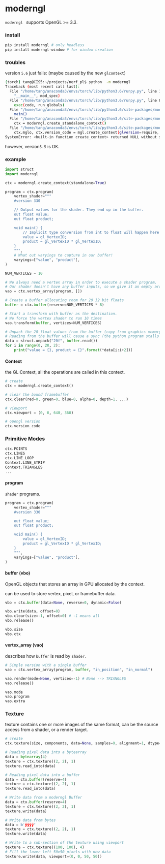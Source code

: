 # moderngl

`moderngl ` supports OpenGL >= 3.3.



### install

```bash
pip install moderngl # only headless
pip install moderngl-window # for window creation
```





### troubles

version `5.6` just fails: (maybe caused by the new `glcontext`)

```bash
(torch) tang@CIS5:~/projects/nerf_pl$ python  -m moderngl
Traceback (most recent call last):
  File "/home/tang/anaconda3/envs/torch/lib/python3.6/runpy.py", line 193, in _run_module_as_main
    "__main__", mod_spec)
  File "/home/tang/anaconda3/envs/torch/lib/python3.6/runpy.py", line 85, in _run_code
    exec(code, run_globals)
  File "/home/tang/anaconda3/envs/torch/lib/python3.6/site-packages/moderngl/__main__.py", line 50, in <module>
    main()
  File "/home/tang/anaconda3/envs/torch/lib/python3.6/site-packages/moderngl/__main__.py", line 33, in main
    ctx = moderngl.create_standalone_context()
  File "/home/tang/anaconda3/envs/torch/lib/python3.6/site-packages/moderngl/context.py", line 1664, in create_standalone_context
    ctx.mglo, ctx.version_code = mgl.create_context(glversion=require, mode=mode, **settings)
SystemError: <built-in function create_context> returned NULL without setting an error

```

however, version`5.5` is OK.



### example

```python
import struct
import moderngl

ctx = moderngl.create_context(standalone=True)

program = ctx.program(
    vertex_shader="""
    #version 330

    // Output values for the shader. They end up in the buffer.
    out float value;
    out float product;

    void main() {
        // Implicit type conversion from int to float will happen here
        value = gl_VertexID;
        product = gl_VertexID * gl_VertexID;
    }
    """,
    # What out varyings to capture in our buffer!
    varyings=["value", "product"],
)

NUM_VERTICES = 10

# We always need a vertex array in order to execute a shader program.
# Our shader doesn't have any buffer inputs, so we give it an empty array.
vao = ctx.vertex_array(program, [])

# Create a buffer allocating room for 20 32 bit floats
buffer = ctx.buffer(reserve=NUM_VERTICES * 8)

# Start a transform with buffer as the destination.
# We force the vertex shader to run 10 times
vao.transform(buffer, vertices=NUM_VERTICES)

# Unpack the 20 float values from the buffer (copy from graphics memory to system memory).
# Reading from the buffer will cause a sync (the python program stalls until the shader is done)
data = struct.unpack("20f", buffer.read())
for i in range(0, 20, 2):
    print("value = {}, product = {}".format(*data[i:i+2]))
```



#### Context

the GL Context, all the operations are called in this context.

```python
# create
ctx = moderngl.create_context()

# clear the bound framebuffer
ctx.clear(red=0, green=0, blue=0, alpha=0, depth=1, ...)

# viewport
ctx.viewport = (0, 0, 640, 360)

# opengl version
ctx.version_code


```



### Primitive Modes

```python
ctx.POINTS
ctx.LINES
ctx.LINE_LOOP
Context.LINE_STRIP
Context.TRIANGLES
...
```



#### program

`shader` programs.

```python
program = ctx.program(
    vertex_shader="""
    #version 330

    out float value;
    out float product;

    void main() {
        value = gl_VertexID;
        product = gl_VertexID * gl_VertexID;
    }
    """,
    varyings=["value", "product"],
)
```



#### buffer (vbo)

OpenGL objects that stores an array in GPU allocated by the context.

can be used to store vertex, pixel, or framebuffer data.

```python
vbo = ctx.buffer(data=None, reverse=0, dynamic=False)

vbo.write(data, offset=0)
vbo.clear(size=-1, offset=0) # -1 means all
vbo.release()

vbo.size
vbo.ctx
```



#### vertex_array (vao)

describes how `buffer` is read by `shader`. 

```python
# Simple version with a single buffer
vao = ctx.vertex_array(program, buffer, "in_position", "in_normal")

vao.render(mode=None, vertices=-1) # None --> TRIANGLES
vao.release()

vao.mode
vao.program
vao.extra
```



### Texture

texture contains one or more images of the same format, can be the source access from a shader, or a render target.

```python
# create
ctx.texture(size, components, data=None, samples=0, alignment=1, dtype='f1')

# Reading pixel data into a bytearray
data = bytearray(4)
texture = ctx.texture((2, 2), 1)
texture.read_into(data)

# Reading pixel data into a buffer
data = ctx.buffer(reserve=4)
texture = ctx.texture((2, 2), 1)
texture.read_into(data)

# Write data from a moderngl Buffer
data = ctx.buffer(reserve=4)
texture = ctx.texture((2, 2), 1)
texture.write(data)

# Write data from bytes
data = b'ÿÿÿÿ'
texture = ctx.texture((2, 2), 1)
texture.write(data)

# Write to a sub-section of the texture using viewport
texture = ctx.texture((100, 100), 4)
# Fill the lower left 50x50 pixels with new data
texture.write(data, viewport=(0, 0, 50, 50))
```

